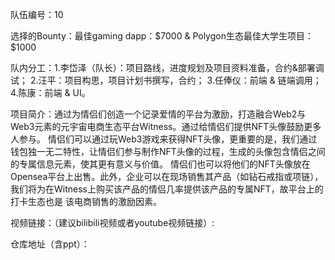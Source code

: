 队伍编号：10

选择的Bounty：最佳gaming dapp：$7000 & Polygon生态最佳大学生项目：$1000

队内分工：1.李岱泽（队长）：项目路线，进度规划及项目资料准备，合约&部署调试；
         2.汪平：项目构思，项目计划书撰写，合约；
         3.任俸仪：前端 & 链端调用；
         4.陈康：前端 & UI。

项目简介：通过为情侣们创造一个记录爱情的平台为激励，打造融合Web2与Web3元素的元宇宙电商生态平台Witness。通过给情侣们提供NFT头像鼓励更多人参与。
         情侣们可以通过玩Web3游戏来获得NFT头像，更重要的是，我们通过钱包独一无二特性，让情侣们参与制作NFT头像的过程，生成的头像包含情侣之间的专属信息元素，使其更有意义与价值。
         情侣们也可以将他们的NFT头像放在Opensea平台上出售。此外，企业可以在现场销售其产品（如钻石戒指或项链），我们将为在Witness上购买该产品的情侣几率提供该产品的专属NFT，故平台上的打卡生态也是          该电商销售的激励因素。

视频链接：（建议bilibili视频或者youtube视频链接）:

仓库地址（含ppt）：
